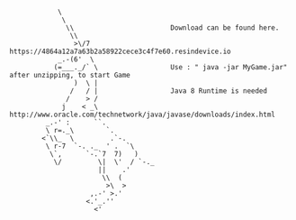 			    \                           
			     \                          
			      \\                        Download can be found here.
			       \\                       
			        >\/7                    https://4864a12a7a63b2a58922cece3c4f7e60.resindevice.io
			    _.-(6'  \                   
			   (=___._/` \                  Use : " java -jar MyGame.jar" after unzipping, to start Game
			        )  \ |
			       /   / |                  Java 8 Runtime is needed
			      /    > /
			     j    < _\                  http://www.oracle.com/technetwork/java/javase/downloads/index.html
			 _.-' :      ``.
			 \ r=._\        `.
			<`\\_  \         .`-.
			 \ r-7  `-. ._  ' .  `\
			  \`,      `-.`7  7)   )
			   \/         \|  \'  / `-._
			              ||    .'
			               \\  (
			                >\  >
			            ,.-' >.'
			           <.'_.''
			             <'
